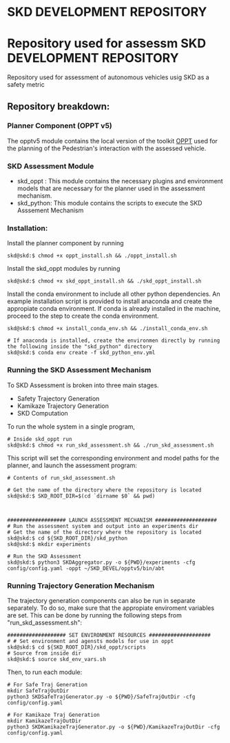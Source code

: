 
SKD DEVELOPMENT REPOSITORY
==========================================================================
Repository used for assessm
SKD DEVELOPMENT REPOSITORY
==========================================================================
Repository used for assessment of autonomous vehicles usig SKD as a safety metric


## Repository breakdown:

### Planner Component (OPPT v5)
The opptv5 module contains the local version of the toolkit [OPPT](https://github.com/RDLLab/oppt) used for the planning of the Pedestrian's interaction with the assessed vehicle.

### SKD Assessment Module
- skd_oppt : This module contains the necessary plugins and environment models that are necessary for the
planner used in the assessment mechanism.
- skd_python: This module contains the scripts to execute the SKD Asssement Mechanism

### Installation:
Install the planner component by running 
```
skd@skd:$ chmod +x oppt_install.sh && ./oppt_install.sh
```

Install the skd_oppt modules by running
```
skd@skd:$ chmod +x skd_oppt_install.sh && ./skd_oppt_install.sh
```

Install the conda environment to include all other python dependencies. An example installation script is provided
to install anaconda and create the appropiate conda environment. If conda is already installed in the machine, 
proceed to the step to create the conda environment.
```
skd@skd:$ chmod +x install_conda_env.sh && ./install_conda_env.sh

# If anaconda is installed, create the environmen directly by running the following inside the "skd_python" directory 
skd@skd:$ conda env create -f skd_python_env.yml
```

### Running the SKD Assessment Mechanism
To SKD Assessment is broken into three main stages. 
- Safety Trajectory Generation
- Kamikaze Trajectory Generation
- SKD Computation

To run the whole system in a single program, 
```
# Inside skd_oppt run 
skd@skd:$ chmod +x run_skd_assessment.sh && ./run_skd_assessment.sh
```

This script will set the corresponding environment and model paths for the planner, and launch the assessment program:
```
# Contents of run_skd_assessment.sh

# Get the name of the directory where the repository is located
skd@skd:$ SKD_ROOT_DIR=$(cd `dirname $0` && pwd)



################### LAUNCH ASSESSMENT MECHANISM ####################
# Run the assessment system and output into an experiments dir
# Get the name of the directory where the repository is located
skd@skd:$ cd ${SKD_ROOT_DIR}/skd_python
skd@skd:$ mkdir experiments

# Run the SKD Assessment 
skd@skd:$ python3 SKDAggregator.py -o ${PWD}/experiments -cfg config/config.yaml -oppt ~/SKD_DEVEL/opptv5/bin/abt 

```

### Running Trajectory Generation Mechanism
The trajectory generation components can also be run in separate separately. 
To do so, make sure that the appropiate enviroment variables are set. This can be done by running the following steps from "run_skd_assessment.sh":
```
################### SET ENVIRONMENT RESOURCES ####################
# # Set environment and agensts models for use in oppt
skd@skd:$ cd ${SKD_ROOT_DIR}/skd_oppt/scripts
# Source from inside dir 
skd@skd:$ source skd_env_vars.sh
```

Then, to run each module:
```
# For Safe Traj Generation
mkdir SafeTrajOutDir
python3 SKDSafeTrajGenerator.py -o ${PWD}/SafeTrajOutDir -cfg config/config.yaml

# For Kamikaze Traj Generation
mkdir KamikazeTrajOutDir
python3 SKDKamikazeTrajGenerator.py -o ${PWD}/KamikazeTrajOutDir -cfg config/config.yaml

```


